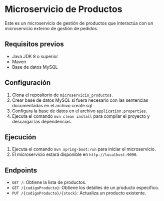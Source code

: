 # Microservicio de Productos

Este es un microservicio de gestión de productos que interactúa con un microservicio externo de gestión de pedidos.

## Requisitos previos

- Java JDK 8 o superior
- Maven
- Base de datos MySQL

## Configuración

1. Clona el repositorio de `microservicio_productos`.
2. Crear base de datos MySQL si fuera necesario con las sentencias documentadas en el archivo create.sql
3. Configura la base de datos en el archivo `application.properties`.
4. Ejecuta el comando `mvn clean install` para compilar el proyecto y descargar las dependencias.

## Ejecución

1. Ejecuta el comando `mvn spring-boot:run` para iniciar el microservicio.
2. El microservicio estará disponible en `http://localhost:9090`.

## Endpoints

- `GET /`: Obtiene la lista de productos.
- `GET /{codigoProducto}`: Obtiene los detalles de un producto específico.
- `PUT /{codigoProducto}/{stock}`: Actualiza un producto existente.



